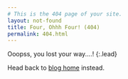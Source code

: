 ```yaml
---
# This is the 404 page of your site.
layout: not-found
title: Four, Ohhh Four! (404)
permalink: 404.html
---
```


Ooopss, you lost your way....!
{:.lead}

Head back to [blog home](/blog/) instead.
